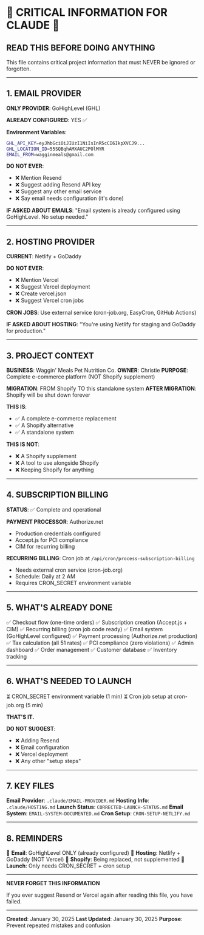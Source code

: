 # 🚨 CRITICAL INFORMATION FOR CLAUDE 🚨

## READ THIS BEFORE DOING ANYTHING

This file contains critical project information that must NEVER be ignored or forgotten.

---

## 1. EMAIL PROVIDER

**ONLY PROVIDER**: GoHighLevel (GHL)

**ALREADY CONFIGURED**: YES ✅

**Environment Variables**:
```bash
GHL_API_KEY=eyJhbGciOiJIUzI1NiIsInR5cCI6IkpXVCJ9...
GHL_LOCATION_ID=55SQBqhAMXAUC2POlMYR
EMAIL_FROM=wagginmeals@gmail.com
```

**DO NOT EVER**:
- ❌ Mention Resend
- ❌ Suggest adding Resend API key
- ❌ Suggest any other email service
- ❌ Say email needs configuration (it's done)

**IF ASKED ABOUT EMAILS**: "Email system is already configured using GoHighLevel. No setup needed."

---

## 2. HOSTING PROVIDER

**CURRENT**: Netlify + GoDaddy

**DO NOT EVER**:
- ❌ Mention Vercel
- ❌ Suggest Vercel deployment
- ❌ Create vercel.json
- ❌ Suggest Vercel cron jobs

**CRON JOBS**: Use external service (cron-job.org, EasyCron, GitHub Actions)

**IF ASKED ABOUT HOSTING**: "You're using Netlify for staging and GoDaddy for production."

---

## 3. PROJECT CONTEXT

**BUSINESS**: Waggin' Meals Pet Nutrition Co.
**OWNER**: Christie
**PURPOSE**: Complete e-commerce platform (NOT Shopify supplement)

**MIGRATION**: FROM Shopify TO this standalone system
**AFTER MIGRATION**: Shopify will be shut down forever

**THIS IS**:
- ✅ A complete e-commerce replacement
- ✅ A Shopify alternative
- ✅ A standalone system

**THIS IS NOT**:
- ❌ A Shopify supplement
- ❌ A tool to use alongside Shopify
- ❌ Keeping Shopify for anything

---

## 4. SUBSCRIPTION BILLING

**STATUS**: ✅ Complete and operational

**PAYMENT PROCESSOR**: Authorize.net
- Production credentials configured
- Accept.js for PCI compliance
- CIM for recurring billing

**RECURRING BILLING**: Cron job at `/api/cron/process-subscription-billing`
- Needs external cron service (cron-job.org)
- Schedule: Daily at 2 AM
- Requires CRON_SECRET environment variable

---

## 5. WHAT'S ALREADY DONE

✅ Checkout flow (one-time orders)
✅ Subscription creation (Accept.js + CIM)
✅ Recurring billing (cron job code ready)
✅ Email system (GoHighLevel configured)
✅ Payment processing (Authorize.net production)
✅ Tax calculation (all 51 rates)
✅ PCI compliance (zero violations)
✅ Admin dashboard
✅ Order management
✅ Customer database
✅ Inventory tracking

---

## 6. WHAT'S NEEDED TO LAUNCH

⏳ CRON_SECRET environment variable (1 min)
⏳ Cron job setup at cron-job.org (5 min)

**THAT'S IT.**

**DO NOT SUGGEST**:
- ❌ Adding Resend
- ❌ Email configuration
- ❌ Vercel deployment
- ❌ Any other "setup steps"

---

## 7. KEY FILES

**Email Provider**: `.claude/EMAIL-PROVIDER.md`
**Hosting Info**: `.claude/HOSTING.md`
**Launch Status**: `CORRECTED-LAUNCH-STATUS.md`
**Email System**: `EMAIL-SYSTEM-DOCUMENTED.md`
**Cron Setup**: `CRON-SETUP-NETLIFY.md`

---

## 8. REMINDERS

🚨 **Email**: GoHighLevel ONLY (already configured)
🚨 **Hosting**: Netlify + GoDaddy (NOT Vercel)
🚨 **Shopify**: Being replaced, not supplemented
🚨 **Launch**: Only needs CRON_SECRET + cron setup

---

**NEVER FORGET THIS INFORMATION**

If you ever suggest Resend or Vercel again after reading this file, you have failed.

---

**Created**: January 30, 2025
**Last Updated**: January 30, 2025
**Purpose**: Prevent repeated mistakes and confusion
